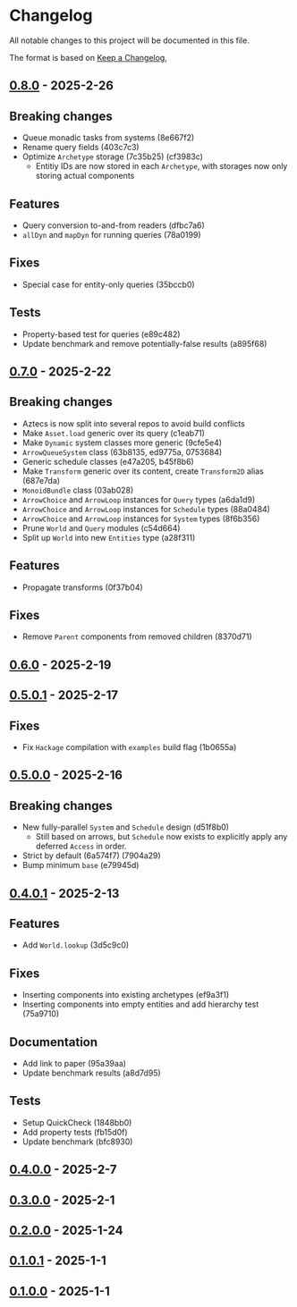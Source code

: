 # Changelog

All notable changes to this project will be documented in this file.

The format is based on [Keep a Changelog](https://keepachangelog.com/en/1.0.0/),

## [0.8.0](https://github.com/aztecs-hs/aztecs/compare/aztecs-v0.7.0..aztecs-v0.8.0) - 2025-2-26

## Breaking changes

- Queue monadic tasks from systems (8e667f2)
- Rename query fields (403c7c3)
- Optimize `Archetype` storage (7c35b25) (cf3983c)
  - Entitiy IDs are now stored in each `Archetype`, with storages now only storing actual components

## Features

- Query conversion to-and-from readers (dfbc7a6)
- `allDyn` and `mapDyn` for running queries (78a0199)

## Fixes

- Special case for entity-only queries (35bccb0)

## Tests

- Property-based test for queries (e89c482)
- Update benchmark and remove potentially-false results (a895f68)

## [0.7.0](https://github.com/aztecs-hs/aztecs/compare/aztecs-v0.6.0..aztecs-v0.7.0) - 2025-2-22

## Breaking changes

- Aztecs is now split into several repos to avoid build conflicts
- Make `Asset.load` generic over its query (c1eab71)
- Make `Dynamic` system classes more generic (9cfe5e4)
- `ArrowQueueSystem` class (63b8135, ed9775a, 0753684)
- Generic schedule classes (e47a205, b45f8b6)
- Make `Transform` generic over its content, create `Transform2D` alias (687e7da)
- `MonoidBundle` class (03ab028)
- `ArrowChoice` and `ArrowLoop` instances for `Query` types (a6da1d9)
- `ArrowChoice` and `ArrowLoop` instances for `Schedule` types (88a0484)
- `ArrowChoice` and `ArrowLoop` instances for `System` types (8f6b356)
- Prune `World` and `Query` modules (c54d664)
- Split up `World` into new `Entities` type (a28f311)

## Features

- Propagate transforms (0f37b04)

## Fixes

- Remove `Parent` components from removed children (8370d71)

## [0.6.0](https://github.com/aztecs-hs/aztecs/compare/aztecs-v0.5.0.1..aztecs-v0.6.0) - 2025-2-19

## [0.5.0.1](https://github.com/aztecs-hs/aztecs/compare/aztecs-v0.5.0.0..aztecs-v0.5.0.1) - 2025-2-17

## Fixes

- Fix `Hackage` compilation with `examples` build flag (1b0655a)

## [0.5.0.0](https://github.com/aztecs-hs/aztecs/compare/aztecs-v0.4.0.1..aztecs-v0.5.0.0) - 2025-2-16

## Breaking changes

- New fully-parallel `System` and `Schedule` design (d51f8b0)
  - Still based on arrows, but `Schedule` now exists to explicitly apply any deferred `Access` in order.
- Strict by default (6a574f7) (7904a29)
- Bump minimum `base` (e79945d)

## [0.4.0.1](https://github.com/aztecs-hs/aztecs/compare/aztecs-v0.4.0.0...aztecs-v0.4.0.1) - 2025-2-13

## Features

- Add `World.lookup` (3d5c9c0)

## Fixes

- Inserting components into existing archetypes (ef9a3f1)
- Inserting components into empty entities and add hierarchy test (75a9710)

## Documentation

- Add link to paper (95a39aa)
- Update benchmark results (a8d7d95)

## Tests

- Setup QuickCheck (1848bb0)
- Add property tests (fb15d0f)
- Update benchmark (bfc8930)

## [0.4.0.0](https://github.com/aztecs-hs/aztecs/compare/v0.3.0.0..aztecs-v0.4.0.0) - 2025-2-7

## [0.3.0.0](https://github.com/aztecs-hs/aztecs/compare/v0.3.0.0..v0.4.0.0) - 2025-2-1

## [0.2.0.0](https://github.com/aztecs-hs/aztecs/compare/v0.1.0.1..v0.2.0.0) - 2025-1-24

## [0.1.0.1](https://github.com/aztecs-hs/aztecs/compare/v0.1.0.0..v0.1.0.1) - 2025-1-1

## [0.1.0.0](https://github.com/aztecs-hs/aztecs/compare/v0.1.0.0) - 2025-1-1

